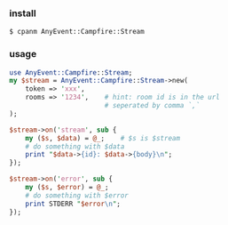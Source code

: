### install ###

    $ cpanm AnyEvent::Campfire::Stream

### usage ###

```perl
use AnyEvent::Campfire::Stream;
my $stream = AnyEvent::Campfire::Stream->new(
    token => 'xxx',
    rooms => '1234',    # hint: room id is in the url
                        # seperated by comma `,`
);

$stream->on('stream', sub {
    my ($s, $data) = @_;    # $s is $stream
    # do something with $data
    print "$data->{id}: $data->{body}\n";
});

$stream->on('error', sub {
    my ($s, $error) = @_;
    # do something with $error
    print STDERR "$error\n";
});
```

